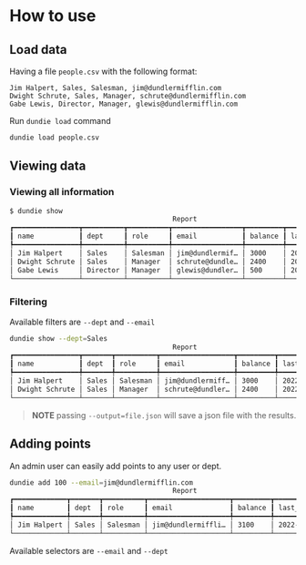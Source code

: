 # How to use


## Load data

Having a file `people.csv` with the following format:

```csv
Jim Halpert, Sales, Salesman, jim@dundlermifflin.com
Dwight Schrute, Sales, Manager, schrute@dundlermifflin.com
Gabe Lewis, Director, Manager, glewis@dundlermifflin.com
```

Run `dundie load` command

```py
dundie load people.csv
```

## Viewing data

### Viewing all information

```bash
$ dundie show
                                        Report
┏━━━━━━━━━━━━━━━━┳━━━━━━━━━━┳━━━━━━━━━━┳━━━━━━━━━━━━━━━━━┳━━━━━━━━━┳━━━━━━━━━━━━━━━━━┓
┃ name           ┃ dept     ┃ role     ┃ email           ┃ balance ┃ last_movement   ┃
┡━━━━━━━━━━━━━━━━╇━━━━━━━━━━╇━━━━━━━━━━╇━━━━━━━━━━━━━━━━━╇━━━━━━━━━╇━━━━━━━━━━━━━━━━━┩
│ Jim Halpert    │ Sales    │ Salesman │ jim@dundlermif… │ 3000    │ 2022-03-15T13:… │
│ Dwight Schrute │ Sales    │ Manager  │ schrute@dundle… │ 2400    │ 2022-03-15T13:… │
│ Gabe Lewis     │ Director │ Manager  │ glewis@dundler… │ 500     │ 2022-03-15T13:… │
└────────────────┴──────────┴──────────┴─────────────────┴─────────┴─────────────────┘
```

### Filtering

Available filters are `--dept` and `--email`

```bash
dundie show --dept=Sales
                                        Report
┏━━━━━━━━━━━━━━━━┳━━━━━━━┳━━━━━━━━━━┳━━━━━━━━━━━━━━━━━━┳━━━━━━━━━┳━━━━━━━━━━━━━━━━━━━┓
┃ name           ┃ dept  ┃ role     ┃ email            ┃ balance ┃ last_movement     ┃
┡━━━━━━━━━━━━━━━━╇━━━━━━━╇━━━━━━━━━━╇━━━━━━━━━━━━━━━━━━╇━━━━━━━━━╇━━━━━━━━━━━━━━━━━━━┩
│ Jim Halpert    │ Sales │ Salesman │ jim@dundlermiff… │ 3000    │ 2022-03-15T13:44… │
│ Dwight Schrute │ Sales │ Manager  │ schrute@dundler… │ 2400    │ 2022-03-15T13:43… │
└────────────────┴───────┴──────────┴──────────────────┴─────────┴───────────────────┘
```

> **NOTE** passing `--output=file.json` will save a json file with the results.

## Adding points

An admin user can easily add points to any user or dept.

```bash
dundie add 100 --email=jim@dundlermifflin.com
                                        Report
┏━━━━━━━━━━━━━┳━━━━━━━┳━━━━━━━━━━┳━━━━━━━━━━━━━━━━━━━━┳━━━━━━━━━┳━━━━━━━━━━━━━━━━━━━━┓
┃ name        ┃ dept  ┃ role     ┃ email              ┃ balance ┃ last_movement      ┃
┡━━━━━━━━━━━━━╇━━━━━━━╇━━━━━━━━━━╇━━━━━━━━━━━━━━━━━━━━╇━━━━━━━━━╇━━━━━━━━━━━━━━━━━━━━┩
│ Jim Halpert │ Sales │ Salesman │ jim@dundlermiffli… │ 3100    │ 2022-03-15T17:14:… │
└─────────────┴───────┴──────────┴────────────────────┴─────────┴────────────────────┘

```

Available selectors are `--email` and `--dept`

